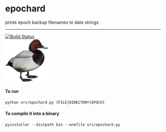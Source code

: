 epochard
===
prints epoch backup filenames to date strings
___
[![Build Status](https://travis-ci.com/mike-seagull/epochard.svg?branch=master)](https://travis-ci.com/mike-seagull/epochard)  
![alt text](pochard.png "Logo Title Text 1")
#### To run
```python src/epochard.py [FILE|DIRECTORY|EPOCH]```
#### To compile it into a binary
```pyinstaller --distpath bin --onefile src/epochard.py```
